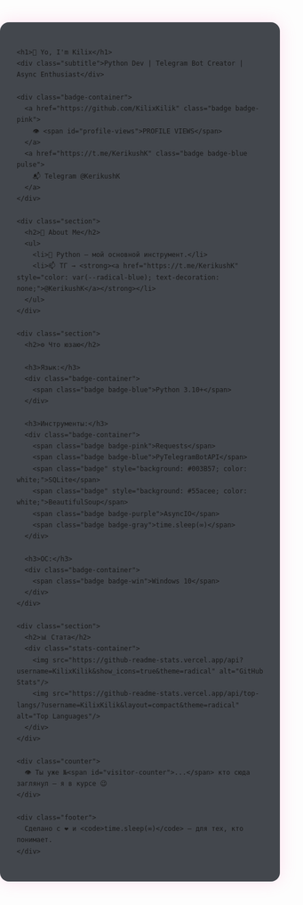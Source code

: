 <!DOCTYPE html>
<html lang="ru">
<head>
  <meta charset="UTF-8" />
  <meta name="viewport" content="width=device-width, initial-scale=1.0"/>
  <title>Киликс Килик | Python Dev 🐍</title>
  <style>
    @import url('https://fonts.googleapis.com/css2?family=JetBrains+Mono:wght@300;500;700&display=swap');

    :root {
      --radical-bg: #161b22;
      --radical-pink: #ff69b4;
      --radical-blue: #2ca5e0;
      --radical-purple: #8a2be2;
      --text: #c9d1d9;
    }

    body {
      background: var(--radical-bg);
      color: var(--text);
      font-family: 'JetBrains Mono', monospace;
      margin: 0;
      padding: 0;
      overflow-x: hidden;
      line-height: 1.7;
    }

    .container {
      max-width: 900px;
      margin: 40px auto;
      padding: 30px;
      background: rgba(22, 27, 34, 0.8);
      border-radius: 16px;
      box-shadow: 0 0 30px rgba(255, 105, 180, 0.2);
      position: relative;
      z-index: 1;
    }

    h1, h2, h3 {
      font-weight: 700;
      letter-spacing: -0.5px;
    }

    h1 {
      font-size: 2.5em;
      background: linear-gradient(90deg, var(--radical-pink), var(--radical-blue));
      -webkit-background-clip: text;
      -webkit-text-fill-color: transparent;
      margin-bottom: 5px;
      text-shadow: 0 0 10px rgba(255, 105, 180, 0.3);
    }

    .subtitle {
      font-size: 1.1em;
      color: #8b949e;
      margin-bottom: 30px;
    }

    .badge-container {
      display: flex;
      flex-wrap: wrap;
      gap: 10px;
      margin: 20px 0;
    }

    .badge {
      padding: 8px 16px;
      border-radius: 8px;
      font-size: 0.9em;
      font-weight: 500;
      display: inline-flex;
      align-items: center;
      gap: 8px;
      transition: all 0.3s ease;
      text-decoration: none;
      box-shadow: 0 4px 8px rgba(0,0,0,0.3);
    }

    .badge:hover {
      transform: translateY(-3px);
      box-shadow: 0 6px 16px rgba(0,0,0,0.4);
    }

    .badge-pink { background: var(--radical-pink); color: white; }
    .badge-blue { background: var(--radical-blue); color: white; }
    .badge-purple { background: var(--radical-purple); color: white; }
    .badge-gray { background: #777777; color: white; }
    .badge-win { background: #0078d6; color: white; }

    .section {
      margin: 40px 0;
      padding: 20px;
      border-left: 4px solid var(--radical-pink);
      background: rgba(30, 35, 45, 0.4);
      border-radius: 0 12px 12px 0;
    }

    .stats-container {
      display: flex;
      flex-wrap: wrap;
      gap: 20px;
      justify-content: center;
      margin: 30px 0;
    }

    .stats-container img {
      border-radius: 12px;
      box-shadow: 0 5px 15px rgba(0,0,0,0.4);
      transition: transform 0.3s ease;
    }

    .stats-container img:hover {
      transform: scale(1.03);
    }

    .counter {
      text-align: center;
      font-size: 1.3em;
      margin-top: 40px;
      font-weight: 700;
      color: var(--radical-pink);
      text-shadow: 0 0 8px rgba(255, 105, 180, 0.6);
      animation: glitch 2s infinite;
    }

    @keyframes glitch {
      0% { text-shadow: 0 0 5px #ff69b4; }
      30% { text-shadow: 2px 0 5px #2ca5e0, -2px 0 5px #ff69b4; transform: translateX(1px); }
      60% { text-shadow: -2px 0 5px #8a2be2, 2px 0 5px #ff69b4; transform: translateX(-1px); }
      100% { text-shadow: 0 0 5px #ff69b4; }
    }

    .footer {
      text-align: center;
      margin-top: 50px;
      font-size: 0.9em;
      color: #586069;
    }

    body::before {
      content: "";
      position: fixed;
      top: 0; left: 0; right: 0; bottom: 0;
      background: url("data:image/svg+xml,%3Csvg width='100' height='100' xmlns='http://www.w3.org/2000/svg'%3E%3Cfilter id='noise'%3E%3CfeTurbulence type='fractalNoise' baseFrequency='0.8' numOctaves='3' stitchTiles='stitch'/%3E%3C/filter%3E%3Crect width='100%25' height='100%25' filter='url(%23noise)'/%3E%3C/svg%3E");
      opacity: 0.03;
      pointer-events: none;
      z-index: -1;
    }

    /* Пульсация Telegram иконки */
    .pulse {
      animation: pulse 2s infinite;
    }

    @keyframes pulse {
      0% { transform: scale(1); }
      50% { transform: scale(1.05); }
      100% { transform: scale(1); }
    }
  </style>
</head>
<body>
  <div class="container">

    <h1>👋 Yo, I'm Kilix</h1>
    <div class="subtitle">Python Dev | Telegram Bot Creator | Async Enthusiast</div>

    <div class="badge-container">
      <a href="https://github.com/KilixKilik" class="badge badge-pink">
        👁️ <span id="profile-views">PROFILE VIEWS</span>
      </a>
      <a href="https://t.me/KerikushK" class="badge badge-blue pulse">
        📬 Telegram @KerikushK
      </a>
    </div>

    <div class="section">
      <h2>🚀 About Me</h2>
      <ul>
        <li>🐍 Python — мой основной инструмент.</li>
        <li>📫 ТГ → <strong><a href="https://t.me/KerikushK" style="color: var(--radical-blue); text-decoration: none;">@KerikushK</a></strong></li>
      </ul>
    </div>

    <div class="section">
      <h2>⚙️ Что юзаю</h2>

      <h3>Язык:</h3>
      <div class="badge-container">
        <span class="badge badge-blue">Python 3.10+</span>
      </div>

      <h3>Инструменты:</h3>
      <div class="badge-container">
        <span class="badge badge-pink">Requests</span>
        <span class="badge badge-blue">PyTelegramBotAPI</span>
        <span class="badge" style="background: #003B57; color: white;">SQLite</span>
        <span class="badge" style="background: #55acee; color: white;">BeautifulSoup</span>
        <span class="badge badge-purple">AsyncIO</span>
        <span class="badge badge-gray">time.sleep(∞)</span>
      </div>

      <h3>ОС:</h3>
      <div class="badge-container">
        <span class="badge badge-win">Windows 10</span>
      </div>
    </div>

    <div class="section">
      <h2>📊 Стата</h2>
      <div class="stats-container">
        <img src="https://github-readme-stats.vercel.app/api?username=KilixKilik&show_icons=true&theme=radical" alt="GitHub Stats"/>
        <img src="https://github-readme-stats.vercel.app/api/top-langs/?username=KilixKilik&layout=compact&theme=radical" alt="Top Languages"/>
      </div>
    </div>

    <div class="counter">
      👁️ Ты уже №<span id="visitor-counter">...</span> кто сюда заглянул — я в курсе 😉
    </div>

    <div class="footer">
      Сделано с ❤️ и <code>time.sleep(∞)</code> — для тех, кто понимает.
    </div>

  </div>

  <script>
    document.addEventListener('DOMContentLoaded', () => {
      let count = localStorage.getItem('visitorCount') || 0;
      count++;
      localStorage.setItem('visitorCount', count);
      document.getElementById('visitor-counter').textContent = count.toLocaleString();

      document.getElementById('profile-views').textContent = `👁️ ${Math.floor(Math.random() * 1000) + 500}+`;
    });
  </script>
</body>
</html>
